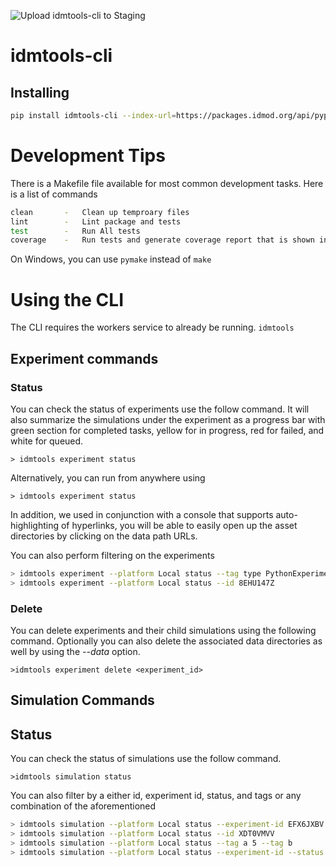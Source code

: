 ![Upload idmtools-cli to Staging](https://github.com/devclinton/idmtools/workflows/Upload%20idmtools-cli%20to%20Staging/badge.svg)
# idmtools-cli

<!-- START doctoc -->
<!-- END doctoc -->

## Installing

```bash
pip install idmtools-cli --index-url=https://packages.idmod.org/api/pypi/pypi-production/simple
```

# Development Tips

There is a Makefile file available for most common development tasks. Here is a list of commands
```bash
clean       -   Clean up temproary files
lint        -   Lint package and tests
test        -   Run All tests
coverage    -   Run tests and generate coverage report that is shown in browser
```
On Windows, you can use `pymake` instead of `make`

# Using the CLI

The CLI requires the workers service to already be running.
`idmtools`

## Experiment commands

### Status

You can check the status of experiments use the follow command. It will also summarize the simulations under
the experiment as a progress bar with green section for completed tasks, yellow for in progress, red for failed, and
white for queued. 

```
> idmtools experiment status
```

Alternatively, you can run from anywhere using
```
> idmtools experiment status
``` 

In addition, we used in conjunction with a console that supports auto-highlighting of hyperlinks, you will be able to
easily open up the asset directories by clicking on the data path URLs.

You can also perform filtering on the experiments
```bash
> idmtools experiment --platform Local status --tag type PythonExperiment
> idmtools experiment --platform Local status --id 8EHU147Z
```

### Delete

You can delete experiments and their child simulations using the following command. Optionally you can also delete
the associated data directories as well by using the *--data* option.

```
>idmtools experiment delete <experiment_id>
```

## Simulation Commands

## Status 

You can check the status of simulations use the follow command.

```
>idmtools simulation status
```

You can also filter by a either id, experiment id, status, and tags or any combination of the aforementioned

```bash
> idmtools simulation --platform Local status --experiment-id EFX6JXBV
> idmtools simulation --platform Local status --id XDT0VMVV
> idmtools simulation --platform Local status --tag a 5 --tag b
> idmtools simulation --platform Local status --experiment-id --status failed
```